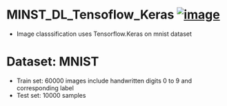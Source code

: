 # MINST_DL_Tensoflow_Keras   [![image](https://colab.research.google.com/assets/colab-badge.svg)](https://colab.research.google.com/drive/12C9td6KoV15Gh3qtJ4Bd6acUE4UjeQtt#scrollTo=oB7tfJZDLsar)

- Image classsification uses Tensorflow.Keras on mnist dataset

# Dataset: MNIST
- Train set: 60000 images include handwritten digits 0 to 9 and corresponding label
- Test set: 10000 samples
